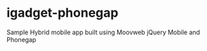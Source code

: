igadget-phonegap
================

Sample Hybrid mobile app built using Moovweb jQuery Mobile and Phonegap
